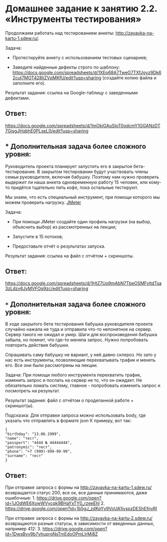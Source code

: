 # Домашнее задание к занятию 2.2. «Инструменты  тестирования»

Продолжаем работать над тестированием анкеты: http://zayavka-na-kartu-1.sdew.ru/. 

Задача:
* Протестируйте анкету с использованием тестовых сценариев;

* Заведите найденные дефекты строго по шаблону: https://docs.google.com/spreadsheets/d/1XEp68A7TweG7TXfJgyz9Dk62cut7MOT428IiZVpMKfU/edit?usp=sharing
(создайте копию файла и заполните его).

Результат задания: ссылка на Google-таблицу с заведенными дефектами. 

## Ответ:
https://docs.google.com/spreadsheets/d/1mOkiGAuSIoT0odcmY1GGANzDT7GjsgJHqbhE0PLseL0/edit?usp=sharing

## * Дополнительная задача более сложного уровня:

Руководитель проекта планирует запустить его в закрытое бета-тестирование. В закрытом тестировании будут участвовать члены семьи руководителя, включая бабушку. Поэтому нам нужно проверить выдержит ли наша анкета одновременную работу 15 человек, или кому-то придётся тщательно пить кофе, пока остальные тестируют. 

Мы знаем, что есть специальный инструмент, при помощи которого мы можем проверить нагрузку. [JMeter](https://jmeter.apache.org/)

Задача:
* При помощи JMeter создайте один профиль нагрузки (на выбор, объяснить выбор) из рассмотренных на лекции;

* Запустите в 15 потоков;

* Предоставьте отчёт о результатах запуска.

Результат задания: ссылка на файл с отчётом + скриншоты.

## Ответ:
https://docs.google.com/spreadsheets/d/1HtZ7Uo9mAbN7TbeOSMFvltdTsa3zLdzv6JvMVFOq9zc/edit?usp=sharing


## `*` Дополнительная задача более сложного уровня:

В ходе закрытого бета тестирования бабушка руководителя проекта случайно нажала не туда и отправила что-то непонятное на сервер. Сервер такого не ожидал и умер. Шаги для воспроизведения бабушка забыла, но помнит, что где-то меняла запрос. Нужно попробовать повторить действия бабушки. 

Спрашивать саму бабушку не вариант, у неё давно склероз. Но зато у нас есть инструменты, позволяющие перехватывать трафик и менять его. Все они были рассмотрены на лекции.

Задача:
При помощи любого инструмента перехватить трафик, изменить запрос и послать на сервер не то, что он ожидает. Не обязательно ломать систему, главное - попробовать изменить запрос и посмотреть на результат.

Результат задания: файл с отчётом о проделанной работе + скриншот(ы).

Подсказка: 
Для отправки запроса можно использовать body, где указать что отправлять в формате json
К примеру, вот так: 

```
{
"birthday": "13.06.1999",
"name": "тест",
"passport": "4444 № 44444444",
"patronymic": "тест",
"phone": "+7 (999)-999-99-99",
"surname": "тест"
}
```


## Ответ:
При отправке запроса с формы на http://zayavka-na-kartu-1.sdew.ru/ возвращается статус 200, все ок, все данные принимаются, даже ошибочные:
1.
https://drive.google.com/open?id=1JOdWE6XowWVycqk9BHaYxTY0_rzeeEhI
2.
https://drive.google.com/open?id=1b5gJ_zdKpYy9VoUA1ivspzDEShEfnyRI

При отправке запроса с формы на http://zayavka-na-kartu-2.sdew.ru/ возвращаются разные статусы, в зависимости от введенных данных, например 412:
3.
https://drive.google.com/open?id=1DwsBvv9b7vhuprgNsTmEdoOPmLIrMi8Z



